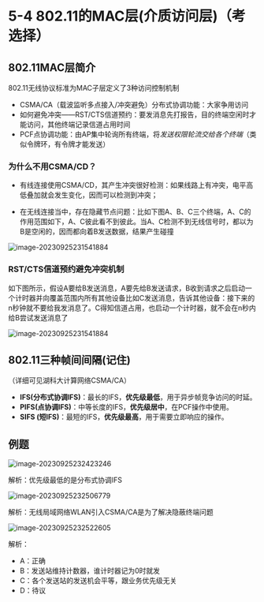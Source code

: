 # 5-4 802.11的MAC层(介质访问层)（考选择）

## 802.11MAC层简介

802.11无线协议标准为MAC子层定义了3种访问控制机制

- CSMA/CA（载波监听多点接入/冲突避免）分布式协调功能：大家争用访问
- 如何避免冲突——RST/CTS信道预约：要发消息先打报告，目的终端空闲时才能访问，其他终端记录信道占用时间
- PCF点协调功能：由AP集中轮询所有终端，将*发送权限轮流交给各个终端*（类似令牌环，有令牌才能发送）

### 为什么不用CSMA/CD？

- 有线连接使用CSMA/CD，其产生冲突很好检测：如果线路上有冲突，电平高低叠加就会发生变化，因而可以检测到冲突；

- 在无线连接当中，存在隐藏节点问题：比如下图A、B、C三个终端，A、C的作用范围如下，A、C彼此看不到彼此。当A、C检测不到无线信号时，都以为B是空闲的，因而都向着B发送数据，结果产生碰撞

![image-20230925231541884](https://img.yatjay.top/md/image-20230925231541884.png)

### RST/CTS信道预约避免冲突机制

如下图所示，假设A要给B发送消息，A要先给B发送请求，B收到请求之后启动一个计时器并向覆盖范围内所有其他设备比如C发送消息，告诉其他设备：接下来的n秒钟就不要给我发消息了。C得知信道占用，也启动一个计时器，就不会在n秒内给B尝试发送消息了

![image-20230925231541884](https://img.yatjay.top/md/image-20230925231541884.png)

## 802.11三种帧间间隔(记住)

（详细可见湖科大计算网络CSMA/CA）

- **IFS(分布式协调IFS)**：最长的IFS，**优先级最低**，用于异步帧竞争访问的时延。
- **PIFS(点协调IFS)**：中等长度的IFS，**优先级居中**，在PCF操作中使用。
- **SIFS (短IFS)**：最短的IFS，**优先级最高**，用于需要立即响应的操作。

## 例题

![image-20230925232423246](https://img.yatjay.top/md/image-20230925232423246.png)

解析：优先级最低的是分布式协调IFS

![image-20230925232506779](https://img.yatjay.top/md/image-20230925232506779.png)

解析：无线局域网络WLAN引入CSMA/CA是为了解决隐蔽终端问题

![image-20230925232522605](https://img.yatjay.top/md/image-20230925232522605.png)

解析：

- A：正确
- B：发送站维持计数器，谁计时器记为0时就发
- C：各个发送站的发送机会平等，跟业务优先级无关
- D：待议